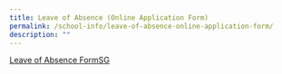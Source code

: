 ```yaml
---
title: Leave of Absence (Online Application Form)
permalink: /school-info/leave-of-absence-online-application-form/
description: ""
---
```

[Leave of Absence FormSG](https://form.gov.sg/60fe505135252d00123003fd)